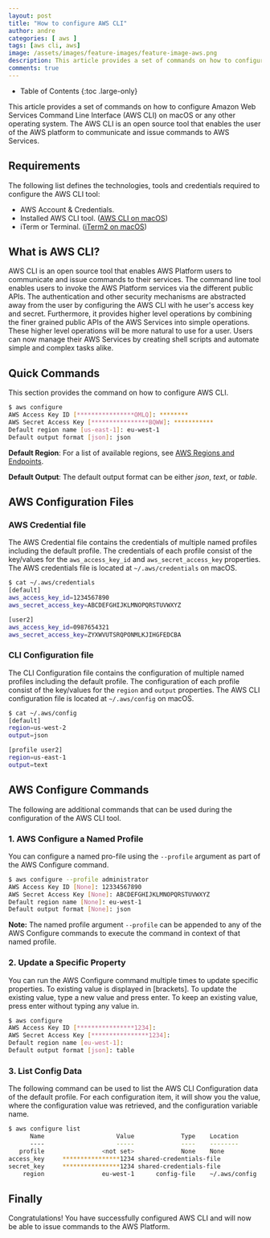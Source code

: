 ```yaml
---
layout: post
title: "How to configure AWS CLI"
author: andre
categories: [ aws ]
tags: [aws cli, aws]
image: /assets/images/feature-images/feature-image-aws.png
description: This article provides a set of commands on how to configure Amazon Web Services Command Line Interface (AWS CLI) on macOS or any other operating system.
comments: true
---
```


- Table of Contents
{:toc .large-only}

This article provides a set of commands on how to configure Amazon Web Services Command Line Interface (AWS CLI) on macOS or any other operating system. The AWS CLI is an open source tool that enables the user of the AWS platform to communicate and issue commands to AWS Services.

## Requirements
The following list defines the technologies, tools and credentials required to configure the AWS CLI tool:

* AWS Account & Credentials.
* Installed AWS CLI tool. ([AWS CLI on macOS][1])
* iTerm or Terminal. ([iTerm2 on macOS][2])

## What is AWS CLI?
AWS CLI is an open source tool that enables AWS Platform users to communicate and issue commands to their services. The command line tool enables users to invoke the AWS Platform services via the different public APIs. The authentication and other security mechanisms are abstracted away from the user by configuring the AWS CLI with he user's access key and secret. Furthermore, it provides higher level operations by combining the finer grained public APIs of the AWS Services into simple operations. These higher level operations will be more natural to use for a user. Users can now manage their AWS Services by creating shell scripts and automate simple and complex tasks alike.

## Quick Commands
This section provides the command on how to configure AWS CLI.
```bash
$ aws configure
AWS Access Key ID [****************OMLQ]: ********
AWS Secret Access Key [****************BQWW]: ***********
Default region name [us-east-1]: eu-west-1
Default output format [json]: json
```

**Default Region**: For a list of available regions, see [AWS Regions and Endpoints][3]. 

**Default Output**: The default output format can be either *json*, *text*, or *table*.

## AWS Configuration Files
### AWS Credential file
The AWS Credential file contains the credentials of multiple named profiles including the default profile. The credentials of each profile consist of the key/values for the `aws_access_key_id` and `aws_secret_access_key` properties. The AWS credentials file is located at `~/.aws/credentials` on macOS. 
```bash
$ cat ~/.aws/credentials
[default]
aws_access_key_id=1234567890
aws_secret_access_key=ABCDEFGHIJKLMNOPQRSTUVWXYZ

[user2]
aws_access_key_id=0987654321
aws_secret_access_key=ZYXWVUTSRQPONMLKJIHGFEDCBA
```

### CLI Configuration file
The CLI Configuration file contains the configuration of multiple named profiles including the default profile. The configuration of each profile consist of the key/values for the `region` and `output` properties. The AWS CLI configuration file is located at `~/.aws/config` on macOS. 
```bash
$ cat ~/.aws/config
[default]
region=us-west-2
output=json

[profile user2]
region=us-east-1
output=text
```

## AWS Configure Commands
The following are additional commands that can be used during the configuration of the AWS CLI tool.
### 1. AWS Configure a Named Profile
You can configure a named pro-file using the `--profile` argument as part of the AWS Configure command.
```bash
$ aws configure --profile administrator
AWS Access Key ID [None]: 12334567890
AWS Secret Access Key [None]: ABCDEFGHIJKLMNOPQRSTUVWXYZ
Default region name [None]: eu-west-1
Default output format [None]: json
```

**Note:** The named profile argument `--profile` can be appended to any of the AWS Configure commands to execute the command in context of that named profile.  

### 2. Update a Specific Property
You can run the AWS Configure command multiple times to update specific properties. To existing value is displayed in [brackets]. To update the existing value, type a new value and press enter. To keep an existing value, press enter without typing any value in.
```bash
$ aws configure
AWS Access Key ID [****************1234]: 
AWS Secret Access Key [****************1234]: 
Default region name [eu-west-1]: 
Default output format [json]: table
```

### 3. List Config Data
The following command can be used to list the AWS CLI Configuration data of the default profile. For each configuration item, it will  show you  the  value,  where  the configuration value was retrieved, and the configuration variable name.
```bash
$ aws configure list
      Name                    Value             Type    Location
      ----                    -----             ----    --------
   profile                <not set>             None    None
access_key     ****************1234 shared-credentials-file    
secret_key     ****************1234 shared-credentials-file    
    region                eu-west-1      config-file    ~/.aws/config
```

## Finally
Congratulations! You have successfully configured AWS CLI and will now be able to issue commands to the AWS Platform. 

[1]:https://www.javanibble.com/how-to-install-awscli-on-macos-using-homebrew/
[2]:https://www.javanibble.com/how-to-install-iterm2-on-macos-using-homebrew/
[3]:https://docs.aws.amazon.com/general/latest/gr/rande.html